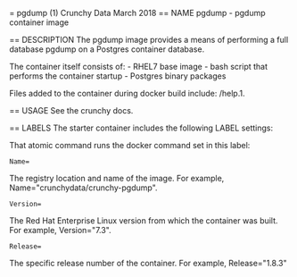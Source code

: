 = pgdump (1)
Crunchy Data
March 2018
== NAME
pgdump - pgdump container image

== DESCRIPTION
The pgdump image provides a means of performing a full database
pgdump on a Postgres container database.

The container itself consists of:
    - RHEL7 base image
    - bash script that performs the container startup
    - Postgres binary packages

Files added to the container during docker build include: /help.1.

== USAGE
See the crunchy docs.


== LABELS
The starter container includes the following LABEL settings:

That atomic command runs the docker command set in this label:

`Name=`

The registry location and name of the image. For example, Name="crunchydata/crunchy-pgdump".

`Version=`

The Red Hat Enterprise Linux version from which the container was built. For example, Version="7.3".

`Release=`

The specific release number of the container. For example, Release="1.8.3"
